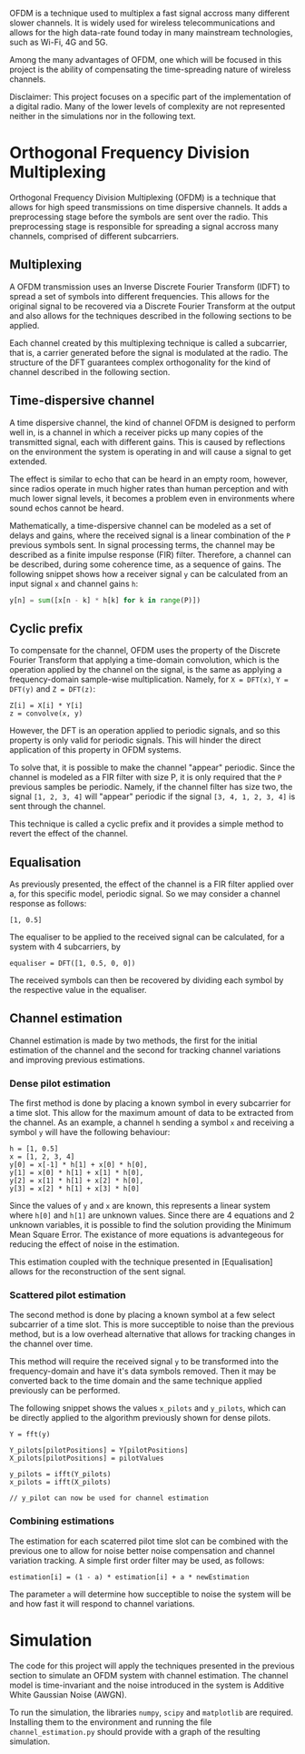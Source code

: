 OFDM is a technique used to multiplex a fast signal accross many different slower channels. It is widely used for wireless telecommunications and allows for the high data-rate found today in many mainstream technologies, such as Wi-Fi, 4G and 5G.

Among the many advantages of OFDM, one which will be focused in this project is the ability of compensating the time-spreading nature of wireless channels.

Disclaimer: This project focuses on a specific part of the implementation of a digital radio. Many of the lower levels of complexity are not represented neither in the simulations nor in the following text.

# Orthogonal Frequency Division Multiplexing
Orthogonal Frequency Division Multiplexing (OFDM) is a technique that allows for high speed transmissions on time dispersive channels. It adds a preprocessing stage before the symbols are sent over the radio. This preprocessing stage is responsible for spreading a signal accross many channels, comprised of different subcarriers.

## Multiplexing
A OFDM transmission uses an Inverse Discrete Fourier Transform (IDFT) to spread a set of symbols into different frequencies. This allows for the original signal to be recovered via a Discrete Fourier Transform at the output and also allows for the techniques described in the following sections to be applied.

Each channel created by this multiplexing technique is called a subcarrier, that is, a carrier generated before the signal is modulated at the radio. The structure of the DFT guarantees complex orthogonality for the kind of channel described in the following section.

## Time-dispersive channel
A time dispersive channel, the kind of channel OFDM is designed to perform well in, is a channel in which a receiver picks up many copies of the transmitted signal, each with different gains. This is caused by reflections on the environment the system is operating in and will cause a signal to get extended.

The effect is similar to echo that can be heard in an empty room, however, since radios operate in much higher rates than human perception and with much lower signal levels, it becomes a problem even in environments where sound echos cannot be heard.

Mathematically, a time-dispersive channel can be modeled as a set of delays and gains, where the received signal is a linear combination of the `P` previous symbols sent. In signal processing terms, the channel may be described as a finite impulse response (FIR) filter. Therefore, a channel can be described, during some coherence time, as a sequence of gains. The following snippet shows how a receiver signal `y` can be calculated from an input signal `x` and channel gains `h`:

```py
y[n] = sum([x[n - k] * h[k] for k in range(P)])
```

## Cyclic prefix
To compensate for the channel, OFDM uses the property of the Discrete Fourier Transform that applying a time-domain convolution, which is the operation applied by the channel on the signal, is the same as applying a frequency-domain sample-wise multiplication. Namely, for `X = DFT(x)`, `Y = DFT(y)` and `Z = DFT(z)`:

```
Z[i] = X[i] * Y[i]
z = convolve(x, y)
```

However, the DFT is an operation applied to periodic signals, and so this property is only valid for periodic signals. This will hinder the direct application of this property in OFDM systems.

To solve that, it is possible to make the channel "appear" periodic. Since the channel is modeled as a FIR filter with size P, it is only required that the `P` previous samples be periodic. Namely, if the channel filter has size two, the signal `[1, 2, 3, 4]`
will "appear" periodic if the signal `[3, 4, 1, 2, 3, 4]` is sent through the channel.

This technique is called a cyclic prefix and it provides a simple method to revert the effect of the channel.

## Equalisation
As previously presented, the effect of the channel is a FIR filter applied over a, for this specific model, periodic signal. So we may consider a channel response as follows:

```
[1, 0.5]
```

The equaliser to be applied to the received signal can be calculated, for a system with 4 subcarriers, by

```
equaliser = DFT([1, 0.5, 0, 0])
```

The received symbols can then be recovered by dividing each symbol by the respective value in the equaliser.

## Channel estimation
Channel estimation is made by two methods, the first for the initial estimation of the channel and the second for tracking channel variations and improving previous estimations.

### Dense pilot estimation
The first method is done by placing a known symbol in every subcarrier for a time slot. This allow for the maximum amount of data to be extracted from the channel. As an example, a channel `h` sending a symbol `x` and receiving a symbol `y` will have the following behaviour:

```
h = [1, 0.5]
x = [1, 2, 3, 4]
y[0] = x[-1] * h[1] + x[0] * h[0],
y[1] = x[0] * h[1] + x[1] * h[0],
y[2] = x[1] * h[1] + x[2] * h[0],
y[3] = x[2] * h[1] + x[3] * h[0]
```

Since the values of `y` and `x` are known, this represents a linear system where `h[0]` and `h[1]` are unknown values. Since there are 4 equations and 2 unknown variables, it is possible to find the solution providing the Minimum Mean Square Error. The existance of more equations is advantegeous for reducing the effect of noise in the estimation.

This estimation coupled with the technique presented in [Equalisation] allows for the reconstruction of the sent signal.

### Scattered pilot estimation
The second method is done by placing a known symbol at a few select subcarrier of a time slot. This is more succeptible to noise than the previous method, but is a low overhead alternative that allows for tracking changes in the channel over time.

This method will require the received signal `y` to be transformed into the frequency-domain and have it's data symbols removed. Then it may be converted back to the time domain and the same technique applied previously can be performed.

The following snippet shows the values `x_pilots` and `y_pilots`, which can be directly applied to the algorithm previously shown for dense pilots.

```
Y = fft(y)

Y_pilots[pilotPositions] = Y[pilotPositions]
X_pilots[pilotPositions] = pilotValues

y_pilots = ifft(Y_pilots)
x_pilots = ifft(X_pilots)

// y_pilot can now be used for channel estimation
```

### Combining estimations
The estimation for each scaterred pilot time slot can be combined with the previous one to allow for noise better noise compensation and channel variation tracking. A simple first order filter may be used, as follows:

```
estimation[i] = (1 - a) * estimation[i] + a * newEstimation
```

The parameter `a` will determine how succeptible to noise the system will be and how fast it will respond to channel variations.

# Simulation
The code for this project will apply the techniques presented in the previous section to simulate an OFDM system with channel estimation. The channel model is time-invariant and the noise introduced in the system is Additive White Gaussian Noise (AWGN).

To run the simulation, the libraries `numpy`, `scipy` and `matplotlib` are required. Installing them to the environment and running the file `channel_estimation.py` should provide with a graph of the resulting simulation.
